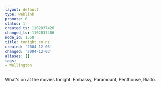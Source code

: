 ```yaml
---
layout: default
type: weblink
promote: 0
status: 1
created_ts: 1102037426
changed_ts: 1102037486
node_id: 1558
title: tonight.co.nz
created: '2004-12-03'
changed: '2004-12-03'
aliases: []
tags:
- Wellington
---
```

What's on at the movies tonight.  Embassy, Paramount, Penthouse, Rialto.
